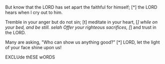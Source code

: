 But know that the LORD has set apart the faithful for himself; [*]
	the LORD hears when I cry out to him.

Tremble in your anger but do not sin; [t]
	meditate in your heart, [*]
	while on your bed, and be still.
selah
Offer your righteous sacrifices, [*]
	and trust in the LORD.

Many are asking, "Who can show us anything good?" [*]
	LORD, let the light of your face shine upon us!

EXCLUde thESE wORDS